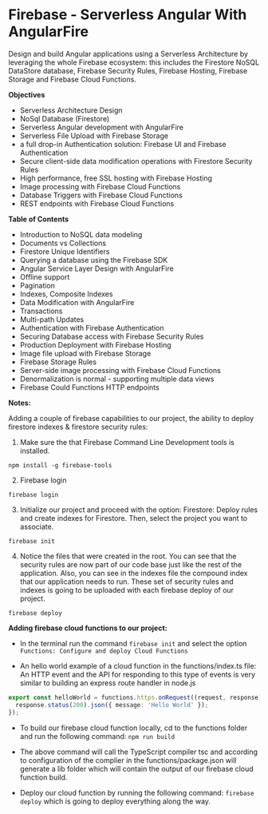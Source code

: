# Firebase - Serverless Angular With AngularFire

Design and build Angular applications using a Serverless Architecture by leveraging the whole Firebase ecosystem: this includes the Firestore NoSQL DataStore database, Firebase Security Rules, Firebase Hosting, Firebase Storage and Firebase Cloud Functions.

**Objectives**
* Serverless Architecture Design
* NoSql Database (Firestore)
* Serverless Angular development with AngularFire
* Serverless File Upload with Firebase Storage
* a full drop-in Authentication solution: Firebase UI and Firebase Authentication
* Secure client-side data modification operations with Firestore Security Rules
* High performance, free SSL hosting with Firebase Hosting
* Image processing with Firebase Cloud Functions
* Database Triggers with Firebase Cloud Functions
* REST endpoints with Firebase Cloud Functions

**Table of Contents**

* Introduction to NoSQL data modeling
* Documents vs Collections
* Firestore Unique Identifiers
* Querying a database using the Firebase SDK
* Angular Service Layer Design with AngularFire
* Offline support
* Pagination
* Indexes, Composite Indexes
* Data Modification with AngularFire
* Transactions
* Multi-path Updates
* Authentication with Firebase Authentication
* Securing Database access with Firebase Security Rules
* Production Deployment with Firebase Hosting
* Image file upload with Firebase Storage
* Firebase Storage Rules
* Server-side image processing with Firebase Cloud Functions
* Denormalization is normal - supporting multiple data views
* Firebase Could Functions HTTP endpoints

**Notes:**

Adding a couple of firebase capabilities to our project, the ability to deploy firestore indexes & firestore security rules:

1. Make sure the that Firebase Command Line Development tools is installed.

```
npm install -g firebase-tools
```

2. Firebase login

```
firebase login
```

3. Initialize our project and proceed with the option: Firestore: Deploy rules and create indexes for Firestore. Then, select the project you want to associate. 

```
firebase init
```

4. Notice the files that were created in the root. You can see that the security rules are now part of our code base just like the rest of the application. Also, you can see in the indexes file the compound index that our application needs to run. These set of security rules and indexes is going to be uploaded with each firebase deploy of our project.

```
firebase deploy
```

**Adding firebase cloud functions to our project:**

* In the terminal run the command `firebase init` and select the option `Functions: Configure and deploy Cloud Functions`

*  An hello world example of a cloud function in the functions/index.ts file: An HTTP event and the API for responding to this type of events is very similar to building an express route handler in node.js

```TypeScript
export const helloWorld = functions.https.onRequest((request, response) => {
  response.status(200).json({ message: 'Hello World' });
});
```

* To build our firebase cloud function locally, cd to the functions folder and run the following command: `npm run build`

* The above command will call the TypeScript compiler tsc and according to configuration of the complier in the functions/package.json will generate a lib folder which will contain the output of our firebase cloud function build.

* Deploy our cloud function by running the following command: `firebase deploy` which is going to deploy everything along the way.
